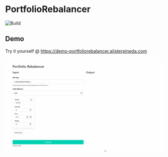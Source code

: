 # PortfolioRebalancer
![Build](https://github.com/alisterpineda/PortfolioRebalancer/workflows/Build/badge.svg)
## Demo
Try it yourself @ https://demo-portfoliorebalancer.alisterpineda.com

![Demo Video](docs/demo.gif)